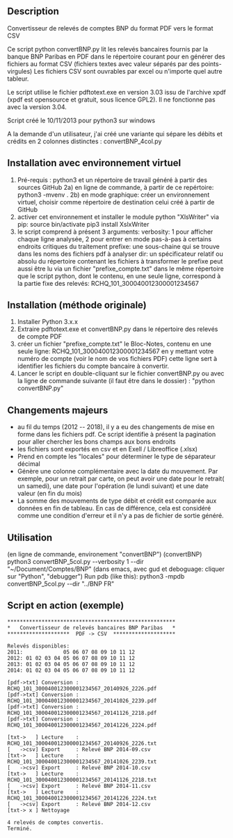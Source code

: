 Description
-----------

Convertisseur de relevés de comptes BNP du format PDF vers le format CSV

Ce script python convertBNP.py lit les relevés bancaires fournis par la
banque BNP Paribas en PDF dans le répertoire courant pour en générer des
fichiers au format CSV (fichiers textes avec valeur séparés par des points-virgules)
Les fichiers CSV sont ouvrables par excel ou n'importe quel autre tableur.

Le script utilise le fichier pdftotext.exe  en version 3.03 issu de l'archive xpdf
(xpdf est opensource et gratuit, sous licence GPL2).
Il ne fonctionne pas avec la version 3.04.

Script créé le 10/11/2013 pour python3 sur windows

A la demande d'un utilisateur, j'ai créé une variante qui sépare les débits
et crédits en 2 colonnes distinctes : convertBNP_4col.py

Installation avec environnement virtuel
---------------------------------------
1) Pré-requis : python3 et un répertoire de travail généré à partir des sources GitHub
2a) en ligne de commande, à partir de ce repértoire:
    python3 -mvenv .
2b) en mode graphique: créer un environnement virtuel, choisir comme répertoire de destination
    celui créé à partir de GitHub
3) activer cet environnement et installer le module python "XlsWriter" via pip:
      source bin/activate
      pip3 install XslxWriter
4) le script comprend à présent 3 arguments:
   verbosity: 1 pour afficher chaque ligne analysée, 2 pour entrer en mode pas-à-pas à certains
              endroits critiques du traitement
   prefixe: une sous-chaine qui se trouve dans les noms des fichiers pdf à analyser
   dir: un spécificateur relatif ou absolu du répertoire contenant les fichiers à transformer
   le prefixe peut aussi être lu via un fichier "prefixe_compte.txt" dans le même répertoire que 
   le script python, dont le contenu, en une seule ligne, correspond à la partie fixe des relevés:
   RCHQ_101_300040012300001234567

Installation (méthode originale)
------------

1. Installer Python 3.x.x
2. Extraire pdftotext.exe et convertBNP.py dans le répertoire des relevés de compte PDF
3. créer un fichier "prefixe_compte.txt" le Bloc-Notes, contenu en une seule ligne:
   RCHQ_101_300040012300001234567
   en y mettant votre numéro de compte (voir le nom de vos fichiers PDF)
   cette ligne sert à identifier les fichiers du compte bancaire à convertir.
4. Lancer le script en double-cliquant sur le fichier convertBNP.py
   ou avec la ligne de commande suivante (il faut être dans le dossier) :
   "python convertBNP.py"

Changements majeurs
-------------------
- au fil du temps (2012 -- 2018), il y a eu des changements de mise en forme dans les fichiers pdf. 
  Ce script identifie à présent la pagination pour aller chercher les bons champs aux bons endroits
- les fichiers sont exportés en csv et en Exell / Libreoffice (.xlsx)
- Prend en compte les "locales" pour déterminer le type de séparateur décimal
- Génère une colonne complémentaire avec la date du mouvement. Par exemple, pour un retrait par carte, on
  peut avoir une date pour le retrait( un samedi), une date pour l'opération (le lundi suivant) et une date valeur
  (en fin du mois)
- La somme des mouvements de type débit et crédit est comparée aux données en fin de tableau. En cas 
  de différence, cela est considéré comme une condition d'erreur et il n'y a pas de fichier de sortie généré.

Utilisation
-----------
(en ligne de commande, environement "convertBNP")
  (convertBNP) python3  convertBNP_5col.py --verbosity 1 --dir "~/Document/Comptes/BNP"
(dans emacs, avec gud  et deboguage: cliquer sur "Python", "debugger")
Run pdb (like this): python3 -mpdb convertBNP_5col.py --dir "../BNP FR"

Script en action (exemple)
--------------------------    

    ******************************************************
    *   Convertisseur de relevés bancaires BNP Paribas   *
    ********************  PDF -> CSV  ********************

    Relevés disponibles:
    2011:             05 06 07 08 09 10 11 12
    2012: 01 02 03 04 05 06 07 08 09 10 11 12
    2013: 01 02 03 04 05 06 07 08 09 10 11 12
    2014: 01 02 03 04 05 06 07 08 09 10 11 12

    [pdf->txt] Conversion : RCHQ_101_300040012300001234567_20140926_2226.pdf
    [pdf->txt] Conversion : RCHQ_101_300040012300001234567_20141026_2239.pdf
    [pdf->txt] Conversion : RCHQ_101_300040012300001234567_20141126_2218.pdf
    [pdf->txt] Conversion : RCHQ_101_300040012300001234567_20141226_2224.pdf

    [txt->   ] Lecture    : RCHQ_101_300040012300001234567_20140926_2226.txt
    [   ->csv] Export     : Relevé BNP 2014-09.csv
    [txt->   ] Lecture    : RCHQ_101_300040012300001234567_20141026_2239.txt
    [   ->csv] Export     : Relevé BNP 2014-10.csv
    [txt->   ] Lecture    : RCHQ_101_300040012300001234567_20141126_2218.txt
    [   ->csv] Export     : Relevé BNP 2014-11.csv
    [txt->   ] Lecture    : RCHQ_101_300040012300001234567_20141226_2224.txt
    [   ->csv] Export     : Relevé BNP 2014-12.csv
    [txt-> x ] Nettoyage

    4 relevés de comptes convertis.
    Terminé.
 
